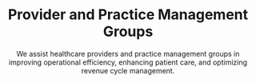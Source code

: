 ---
layout: sub-industry
parent: Healthcare
order: 1
title: "Provider and Practice Management Groups"
subtitle: "We assist healthcare providers and practice management groups in improving operational efficiency, enhancing patient care, and optimizing revenue cycle management."
challenges:
  - "Rising operational costs"
  - "Workforce shortages and burnout"
  - "Shifting reimbursement models"
  - "Increasing patient expectations"
solutions:
  - title: "Operational Efficiency Improvement"
    content:
      - "Workflow optimization"
      - "Resource allocation analysis"
      - "Lean process implementation"
  - title: "Revenue Cycle Optimization"
    content:
      - "Claims management enhancement"
      - "Denials reduction strategies"
      - "Payer contract optimization"
  - title: "Strategic Planning and Execution"
    content:
      - "Service line optimization"
      - "Merger and acquisition support"
      - "Digital transformation roadmaps"
outcomes:
  - "15-20% reduction in operational costs"
  - "10-15% improvement in revenue cycle performance"
  - "Enhanced patient satisfaction scores"
  - "Increased market share and competitive positioning"
why_choose:
  - "Healthcare Expertise: Comprehensive understanding of provider and practice management group dynamics."
  - "Operational Excellence: Streamlining workflows and optimizing resource allocation for improved efficiency."
  - "Revenue Optimization: Enhancing claims management and reducing denials to boost financial performance."
  - "Strategic Support: Assisting with service line optimization and supporting mergers and acquisitions."
  - "Data-Driven Approach: Utilizing advanced analytics to inform strategic decisions and drive outcomes."
  - "Collaborative Partnership: Working closely with your team to ensure tailored and effective solutions."
cta-title: "Ready to enhance your practice management and operational efficiency?"
cta: "Contact SLKone today to discover how our specialized services can drive your healthcare organization's success."
icon: "fa-hospital"
color: "coral"
image: "/assets/images/backgrounds/provider-and-practice-management-groups.webp"
---